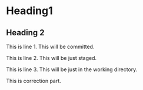 # Heading1
## Heading 2
This is line 1. This will be committed.

This is line 2. This will be just staged.

This is line 3. This will be just in the working directory.

This is correction part.